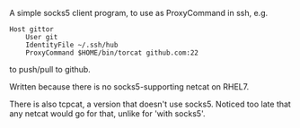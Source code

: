 A simple socks5 client program, to use as ProxyCommand in ssh, e.g.

    Host gittor
        User git
        IdentityFile ~/.ssh/hub
        ProxyCommand $HOME/bin/torcat github.com:22

to push/pull to github.

Written because there is no socks5-supporting netcat on RHEL7.

There is also tcpcat, a version that doesn't use socks5.
Noticed too late that any netcat would go for that, unlike
for 'with socks5'.
